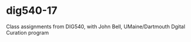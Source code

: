 # dig540-17
Class assignments from DIG540, with John Bell, UMaine/Dartmouth Dgital Curation program
